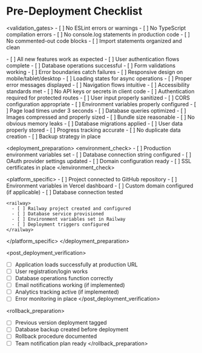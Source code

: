 # Pre-Deployment Checklist

<validation_gates>
  <gate name="code_quality">
    <checks>
      - [ ] No ESLint errors or warnings
      - [ ] No TypeScript compilation errors
      - [ ] No console.log statements in production code
      - [ ] No commented-out code blocks
      - [ ] Import statements organized and clean
    </checks>
  </gate>

  <gate name="functionality">
    <checks>
      - [ ] All new features work as expected
      - [ ] User authentication flows complete
      - [ ] Database operations successful
      - [ ] Form validations working
      - [ ] Error boundaries catch failures
    </checks>
  </gate>

  <gate name="user_experience">
    <checks>
      - [ ] Responsive design on mobile/tablet/desktop
      - [ ] Loading states for async operations
      - [ ] Proper error messages displayed
      - [ ] Navigation flows intuitive
      - [ ] Accessibility standards met
    </checks>
  </gate>

  <gate name="security">
    <checks>
      - [ ] No API keys or secrets in client code
      - [ ] Authentication required for protected routes
      - [ ] User input properly sanitized
      - [ ] CORS configuration appropriate
      - [ ] Environment variables properly configured
    </checks>
  </gate>

  <gate name="performance">
    <checks>
      - [ ] Page load times under 3 seconds
      - [ ] Database queries optimized
      - [ ] Images compressed and properly sized
      - [ ] Bundle size reasonable
      - [ ] No obvious memory leaks
    </checks>
  </gate>

  <gate name="data_integrity">
    <checks>
      - [ ] Database migrations applied
      - [ ] User data properly stored
      - [ ] Progress tracking accurate
      - [ ] No duplicate data creation
      - [ ] Backup strategy in place
    </checks>
  </gate>
</validation_gates>

<deployment_preparation>
  <environment_check>
    - [ ] Production environment variables set
    - [ ] Database connection string configured
    - [ ] OAuth provider settings updated
    - [ ] Domain configuration ready
    - [ ] SSL certificates in place
  </environment_check>
  
  <platform_specific>
    <vercel>
      - [ ] Project connected to GitHub repository
      - [ ] Environment variables in Vercel dashboard
      - [ ] Custom domain configured (if applicable)
      - [ ] Database connection tested
    </vercel>
    
    <railway>
      - [ ] Railway project created and configured
      - [ ] Database service provisioned
      - [ ] Environment variables set in Railway
      - [ ] Deployment triggers configured
    </railway>
  </platform_specific>
</deployment_preparation>

<post_deployment_verification>
  - [ ] Application loads successfully at production URL
  - [ ] User registration/login works
  - [ ] Database operations function correctly
  - [ ] Email notifications working (if implemented)
  - [ ] Analytics tracking active (if implemented)
  - [ ] Error monitoring in place
</post_deployment_verification>

<rollback_preparation>
  - [ ] Previous version deployment tagged
  - [ ] Database backup created before deployment
  - [ ] Rollback procedure documented
  - [ ] Team notification plan ready
</rollback_preparation>